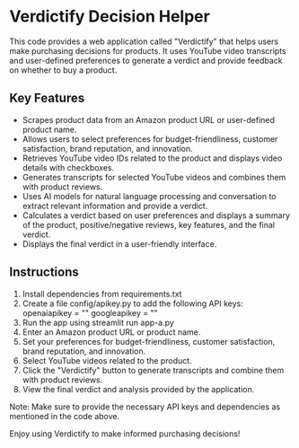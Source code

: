 # Verdictify Decision Helper

This code provides a web application called "Verdictify" that helps users make purchasing decisions for products. It uses YouTube video transcripts and user-defined preferences to generate a verdict and provide feedback on whether to buy a product. 

## Key Features
- Scrapes product data from an Amazon product URL or user-defined product name.
- Allows users to select preferences for budget-friendliness, customer satisfaction, brand reputation, and innovation.
- Retrieves YouTube video IDs related to the product and displays video details with checkboxes.
- Generates transcripts for selected YouTube videos and combines them with product reviews.
- Uses AI models for natural language processing and conversation to extract relevant information and provide a verdict.
- Calculates a verdict based on user preferences and displays a summary of the product, positive/negative reviews, key features, and the final verdict.
- Displays the final verdict in a user-friendly interface.

## Instructions
1. Install dependencies from requirements.txt
2. Create a file config/apikey.py to add the following API keys:
    openaiapikey = ""
    googleapikey = ""
3. Run the app using streamlit run app-a.py
4. Enter an Amazon product URL or product name.
5. Set your preferences for budget-friendliness, customer satisfaction, brand reputation, and innovation.
6. Select YouTube videos related to the product.
7. Click the "Verdictify" button to generate transcripts and combine them with product reviews.
8. View the final verdict and analysis provided by the application.

Note: Make sure to provide the necessary API keys and dependencies as mentioned in the code above.

Enjoy using Verdictify to make informed purchasing decisions!
